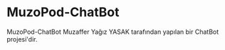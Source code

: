 # MuzoPod-ChatBot

MuzoPod-ChatBot
Muzaffer Yağız YASAK tarafından yapılan bir ChatBot projesi'dir.
